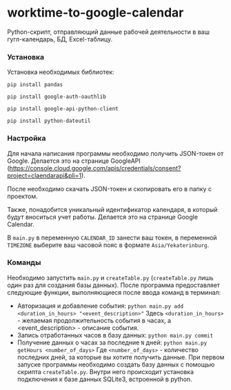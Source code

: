 # worktime-to-google-calendar
Python-скрипт, отправляющий данные рабочей деятельности в ваш гугл-календарь, БД, Excel-таблицу.

### Установка
Установка необходимых библиотек:

`pip install pandas`

`pip install google-auth-oauthlib`

`pip install google-api-python-client`

`pip install python-dateutil`

### Настройка
Для начала написания программы необходимо получить JSON-токен от Google. Делается это на странице GoogleAPI (https://console.cloud.google.com/apis/credentials/consent?project=claendarapi&pli=1).

После необходимо скачать JSON-токен и скопировать его в папку с проектом.

Также, понадобится уникальный идентификатор календаря, в который будут вноситься учет работы. Делается это на странице Google Calendar.

В ```main.py``` в переменную `CALENDAR_ID` занести ваш токен, в переменной `TIMEZONE` выберите ваш часовой пояс в формате `Asia/Yekaterinburg`.


### Команды
Необходимо запустить `main.py` и `createTable.py` (`createTable.py` лишь один раз для создания базы данных). После программа предоставляет следующие функции, выполняющиеся после ввода команд в терминал:
- Авторизация и добавление события:
`python main.py add <duration_in_hours> "<event_description>"`
Здесь `<duration_in_hours>` - желаемая продолжительность события в часах, а <event_description> - описание события.
- Запись отработанных часов в базу данных:
`python main.py commit`
- Получение данных о часах за последние `N` дней:
`python main.py getHours <number_of_days>`
Где `<number_of_days>` - количество последних дней, за которые вы хотите получить данные.
При первом запуске программы необходимо создать базу данных с помощью скрипта `createTable.py`. Внутри него происходит установка подключения к базе данных SQLite3, встроенной в python. 
